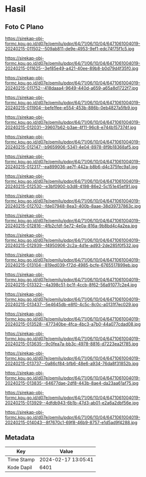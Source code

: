 # Hasil

## Foto C Plano

https://sirekap-obj-formc.kpu.go.id/d07e/pemilu/pdpr/64/71/06/10/04/6471061004019-20240215-011502--509ab811-de9e-4953-9ef1-edc74f75f1c5.jpg

https://sirekap-obj-formc.kpu.go.id/d07e/pemilu/pdpr/64/71/06/10/04/6471061004019-20240215-011625--3ef85e49-a421-40ee-89b8-b0d79d4f35f0.jpg

https://sirekap-obj-formc.kpu.go.id/d07e/pemilu/pdpr/64/71/06/10/04/6471061004019-20240215-011752--418daaa4-9649-440d-a659-a65a8d1722f7.jpg

https://sirekap-obj-formc.kpu.go.id/d07e/pemilu/pdpr/64/71/06/10/04/6471061004019-20240215-011904--befe1fee-e554-453b-886b-0eb4827a5fb9.jpg

https://sirekap-obj-formc.kpu.go.id/d07e/pemilu/pdpr/64/71/06/10/04/6471061004019-20240215-012031--39607b62-b3ae-4f11-96c8-e744b157374f.jpg

https://sirekap-obj-formc.kpu.go.id/d07e/pemilu/pdpr/64/71/06/10/04/6471061004019-20240215-012147--b9659906-5341-4e04-8978-8f9b18368af5.jpg

https://sirekap-obj-formc.kpu.go.id/d07e/pemilu/pdpr/64/71/06/10/04/6471061004019-20240215-012317--ea899036-ae7f-442a-b8b6-d4c375fec9a1.jpg

https://sirekap-obj-formc.kpu.go.id/d07e/pemilu/pdpr/64/71/06/10/04/6471061004019-20240215-012530--e3bf0900-b3d8-4198-86e2-5c151e45ef91.jpg

https://sirekap-obj-formc.kpu.go.id/d07e/pemilu/pdpr/64/71/06/10/04/6471061004019-20240215-012702--fde07948-8ea3-400b-8aae-38d39737863c.jpg

https://sirekap-obj-formc.kpu.go.id/d07e/pemilu/pdpr/64/71/06/10/04/6471061004019-20240215-012816--4fb2cfdf-5e72-4e0a-816a-9b8bd4c4a2ea.jpg

https://sirekap-obj-formc.kpu.go.id/d07e/pemilu/pdpr/64/71/06/10/04/6471061004019-20240215-012939--f4950906-2c2a-4d1e-ad93-2de285f0f532.jpg

https://sirekap-obj-formc.kpu.go.id/d07e/pemilu/pdpr/64/71/06/10/04/6471061004019-20240215-013104--819ed039-f72d-4985-bcfe-6765517899eb.jpg

https://sirekap-obj-formc.kpu.go.id/d07e/pemilu/pdpr/64/71/06/10/04/6471061004019-20240215-013322--4a398c51-bc1f-4ccb-8f62-56a91077c2e4.jpg

https://sirekap-obj-formc.kpu.go.id/d07e/pemilu/pdpr/64/71/06/10/04/6471061004019-20240215-013437--5e4645db-e8f0-4c5c-8c0c-a0131f7ec029.jpg

https://sirekap-obj-formc.kpu.go.id/d07e/pemilu/pdpr/64/71/06/10/04/6471061004019-20240215-013528--477340be-4fca-4bc3-a7b0-44a077cdad08.jpg

https://sirekap-obj-formc.kpu.go.id/d07e/pemilu/pdpr/64/71/06/10/04/6471061004019-20240215-013635--9c0fea7a-bb3c-4978-8816-d7223ea2f785.jpg

https://sirekap-obj-formc.kpu.go.id/d07e/pemilu/pdpr/64/71/06/10/04/6471061004019-20240215-013737--0a86cf84-bfb6-48e6-a934-76da8f31852b.jpg

https://sirekap-obj-formc.kpu.go.id/d07e/pemilu/pdpr/64/71/06/10/04/6471061004019-20240215-013835--64677dae-2df8-443b-8ae4-da23aa61af75.jpg

https://sirekap-obj-formc.kpu.go.id/d07e/pemilu/pdpr/64/71/06/10/04/6471061004019-20240215-013929--4dfdb943-6b1b-47d3-ab01-e2a6a2dbf56e.jpg

https://sirekap-obj-formc.kpu.go.id/d07e/pemilu/pdpr/64/71/06/10/04/6471061004019-20240215-014043--8f7670c1-69f8-46b9-8757-e1d5ad9f4288.jpg


## Metadata

| Key        | Value               |
| ---------- | ------------------- |
| Time Stamp | 2024-02-17 13:05:41 |
| Kode Dapil | 6401                |



